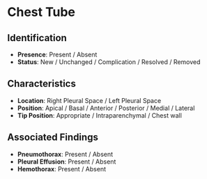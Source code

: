 # Chest Tube

## Identification

- **Presence**: Present / Absent
- **Status**: New / Unchanged / Complication / Resolved / Removed

## Characteristics

- **Location**: Right Pleural Space / Left Pleural Space
- **Position**: Apical / Basal / Anterior / Posterior / Medial / Lateral
- **Tip Position**: Appropriate / Intraparenchymal / Chest wall

## Associated Findings

- **Pneumothorax**: Present / Absent
- **Pleural Effusion**: Present / Absent
- **Hemothorax**: Present / Absent

